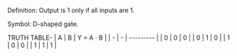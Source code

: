 Definition: Output is 1 only if all inputs are 1.

Symbol: D-shaped gate.

TRUTH TABLE-
| A | B | Y = A · B |
| - | - | --------- |
| 0 | 0 | 0         |
| 0 | 1 | 0         |
| 1 | 0 | 0         |
| 1 | 1 | 1         |

